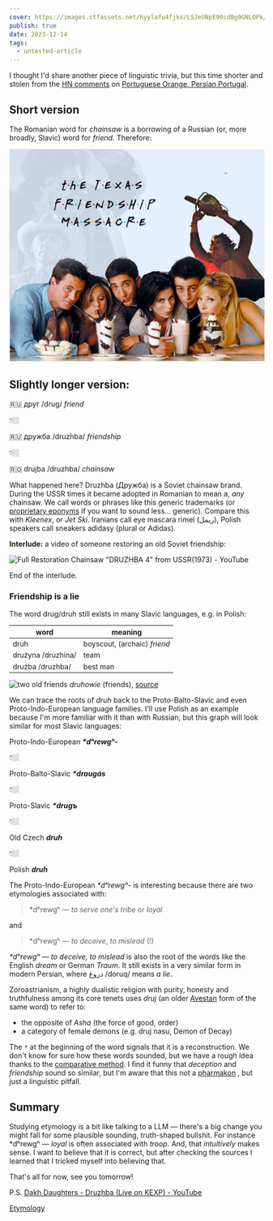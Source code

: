 ```yaml
---
cover: https://images.ctfassets.net/hyylafu4fjks/LSJeUNpE90cdBg9GNLOPk/e993a38cc8f6c5c911d00caf84df6ed2/120003954_745722425986847_7425864836116266428_n_17873823592915126.jpg
publish: true
date: 2023-12-14
tags:
  - untested-article
---
```

I thought I'd share another piece of linguistic trivia, but this time shorter and stolen from the [HN comments](https://news.ycombinator.com/item?id=38451130) on [Portuguese Orange, Persian Portugal](<../Portuguese Orange, Persian Portugal>).

## Short version

The Romanian word for *chainsaw* is a borrowing of a Russian (or, more broadly, Slavic) word for *friend*. Therefore:

![](texas-frienship-poster.webp)



## Slightly longer version:

🇷🇺 друг /drug/ *friend*

👇🏼

🇷🇺 дружба /druzhba/ *friendship*

👇🏼

🇷🇴 drujba /druzhba/ *chainsaw*

What happened here? Druzhba (Дружба) is a Soviet chainsaw brand.  During the USSR times it became adopted in Romanian to mean a, *any* chainsaw. 
We call words or phrases like this generic trademarks (or [proprietary eponyms](https://en.wikipedia.org/wiki/Generic_trademark) if you want to sound less... generic). Compare this with *Kleenex*, or *Jet Ski*. Iranians call eye mascara rimel (ریمل), Polish speakers call sneakers adidasy (plural or Adidas).

**Interlude:** a video of someone restoring an old Soviet friendship:

![Full Restoration Chainsaw "DRUZHBA 4" from USSR(1973) - YouTube](https://www.youtube.com/watch?v=5s42wFe6P8I)

End of the interlude.

### Friendship is a lie

The word drug/druh still exists in many Slavic languages, e.g. in Polish:

|  word  |  meaning |
| --- | --- |
| druh | boyscout, (archaic) *friend* |
| drużyna /druzhina/ | team|
| drużba /druzhba/ | best man |

![two old friends](https://upload.wikimedia.org/wikipedia/commons/8/81/AffectionateCouple-1850s-Dagguerotypie-US.jpg)
*druhowie* (friends), [source](https://pl.wiktionary.org/wiki/druh#/media/Plik:AffectionateCouple-1850s-Dagguerotypie-US.jpg)

We can trace the roots of *druh* back to the Proto-Balto-Slavic and even Proto-Indo-European language families. I'll use Polish as an example because I'm more familiar with it than with Russian, but this graph will look similar for most Slavic languages:

Proto-Indo-European ***\*dʰrewgʰ-***

👇🏼

Proto-Balto-Slavic ***\*draugás***

👇🏼

Proto-Slavic ***\*drugъ***

👇🏼

Old Czech ***druh***

👇🏼

Polish ***druh***

The Proto-Indo-European *\*dʰrewgʰ-* is interesting because there are two etymologies associated with:

>\*dʰrewgʰ — *to serve one's tribe* or *loyal*

and

> \*dʰrewgʰ — *to deceive*, *to mislead* (!)

*\*dʰrewgʰ — to deceive, to mislead* is also the root of the words like the English *dream* or German *Traum*. It still exists in a very similar form in modern Persian, where دروغ 
/doruq/ means *a lie*. 

Zoroastrianism, a highly dualistic religion with purity, honesty and truthfulness among its core tenets uses *druj* (an older [Avestan](https://en.wikipedia.org/wiki/Avestan) form of the same word) to refer to: 

- the opposite of *Asha* (the force of good, order)
- a category of female demons (e.g. druj nasu, Demon of Decay)

 The `*` at the beginning of the word signals that it is a reconstruction. We don't know for sure how these words sounded, but we have a rough idea thanks to the [comparative method](https://en.wikipedia.org/wiki/Comparative_method). I find it funny that *deception* and *friendship* sound so similar, but I'm aware that this not a [pharmakon](https://en.wikipedia.org/wiki/Pharmakon) , but just a linguistic pitfall.


## Summary

Studying etymology is a bit like talking to a LLM — there's a big change you might fall for some plausible sounding, truth-shaped bullshit. For instance \*dʰrewgʰ — *loyal* is often associated with *troop*. And, that *intuitively* makes sense. I want to believe that it is correct, but after checking the sources I learned that I tricked myself into believing that.

That's all for now, see you tomorrow!


P.S. [Dakh Daughters - Druzhba (Live on KEXP) - YouTube](https://www.youtube.com/watch?v=PMOjQqbfolo)

[Etymology](<../Etymology>)
